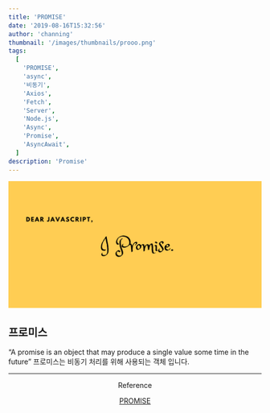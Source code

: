 ```yaml
---
title: 'PROMISE'
date: '2019-08-16T15:32:56'
author: 'channing'
thumbnail: '/images/thumbnails/prooo.png'
tags:
  [
    'PROMISE',
    'async',
    '비동기',
    'Axios',
    'Fetch',
    'Server',
    'Node.js',
    'Async',
    'Promise',
    'AsyncAwait',
  ]
description: 'Promise'
---
```


![a](./prooo.png)

## 프로미스

“A promise is an object that may produce a single value some time in the future”
프로미스는 비동기 처리를 위해 사용되는 객체 입니다.

---

<center>
Reference <br>

[PROMISE](https://joshua1988.github.io/web-development/javascript/promise-for-beginners/)<br>

</center>
